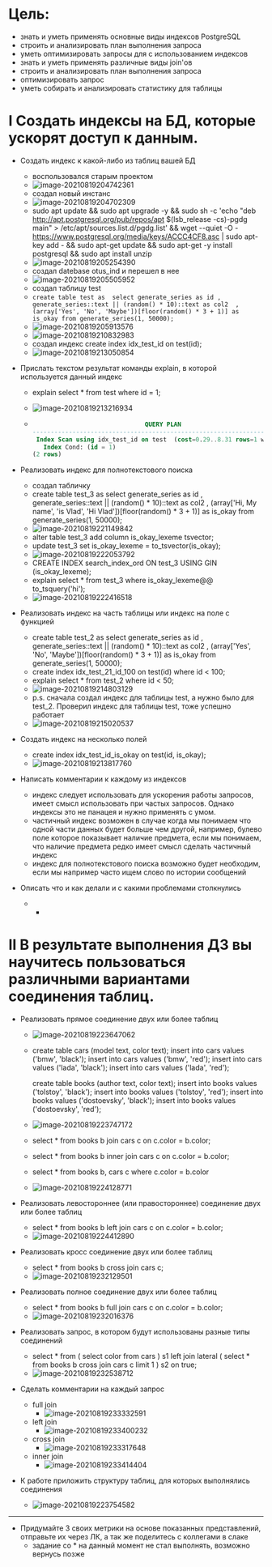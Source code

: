 # Цель:

- знать и уметь применять основные виды индексов PostgreSQL
- строить и анализировать план выполнения запроса
- уметь оптимизировать запросы для с использованием индексов
- знать и уметь применять различные виды join'ов
- строить и анализировать план выполнения запроса
- оптимизировать запрос
- уметь собирать и анализировать статистику для таблицы

# I Создать индексы на БД, которые ускорят доступ к данным. 

- Создать индекс к какой-либо из таблиц вашей БД

  - воспользовался старым проектом
  - ![image-20210819204742361](15%20-%20%D0%A1%D0%B1%D0%BE%D1%80%20%D0%B8%20%D0%B8%D1%81%D0%BF%D0%BE%D0%BB%D1%8C%D0%B7%D0%BE%D0%B2%D0%B0%D0%BD%D0%B8%D0%B5%20%D1%81%D1%82%D0%B0%D1%82%D0%B8%D1%81%D1%82%D0%B8%D0%BA%D0%B8%20.assets/image-20210819204742361.png)
  - создал новый инстанс
  - ![image-20210819204702309](15%20-%20%D0%A1%D0%B1%D0%BE%D1%80%20%D0%B8%20%D0%B8%D1%81%D0%BF%D0%BE%D0%BB%D1%8C%D0%B7%D0%BE%D0%B2%D0%B0%D0%BD%D0%B8%D0%B5%20%D1%81%D1%82%D0%B0%D1%82%D0%B8%D1%81%D1%82%D0%B8%D0%BA%D0%B8%20.assets/image-20210819204702309.png)
  - sudo apt update && sudo apt upgrade -y && sudo sh -c 'echo "deb http://apt.postgresql.org/pub/repos/apt $(lsb_release -cs)-pgdg main" > /etc/apt/sources.list.d/pgdg.list' && wget --quiet -O - https://www.postgresql.org/media/keys/ACCC4CF8.asc | sudo apt-key add - && sudo apt-get update && sudo apt-get -y install postgresql && sudo apt install unzip
  - ![image-20210819205254390](15%20-%20%D0%A1%D0%B1%D0%BE%D1%80%20%D0%B8%20%D0%B8%D1%81%D0%BF%D0%BE%D0%BB%D1%8C%D0%B7%D0%BE%D0%B2%D0%B0%D0%BD%D0%B8%D0%B5%20%D1%81%D1%82%D0%B0%D1%82%D0%B8%D1%81%D1%82%D0%B8%D0%BA%D0%B8%20.assets/image-20210819205254390.png)
  - создал datebase otus_ind и перешел в нее
  - ![image-20210819205505952](15%20-%20%D0%A1%D0%B1%D0%BE%D1%80%20%D0%B8%20%D0%B8%D1%81%D0%BF%D0%BE%D0%BB%D1%8C%D0%B7%D0%BE%D0%B2%D0%B0%D0%BD%D0%B8%D0%B5%20%D1%81%D1%82%D0%B0%D1%82%D0%B8%D1%81%D1%82%D0%B8%D0%BA%D0%B8%20.assets/image-20210819205505952.png)
  - создал таблицу test
  - `create table test as 
    select generate_series as id
    	, generate_series::text || (random() * 10)::text as col2 
        , (array['Yes', 'No', 'Maybe'])[floor(random() * 3 + 1)] as is_okay
    from generate_series(1, 50000);`
  - ![image-20210819205913576](15%20-%20%D0%A1%D0%B1%D0%BE%D1%80%20%D0%B8%20%D0%B8%D1%81%D0%BF%D0%BE%D0%BB%D1%8C%D0%B7%D0%BE%D0%B2%D0%B0%D0%BD%D0%B8%D0%B5%20%D1%81%D1%82%D0%B0%D1%82%D0%B8%D1%81%D1%82%D0%B8%D0%BA%D0%B8%20.assets/image-20210819205913576.png)
  - ![image-20210819210832983](15%20-%20%D0%A1%D0%B1%D0%BE%D1%80%20%D0%B8%20%D0%B8%D1%81%D0%BF%D0%BE%D0%BB%D1%8C%D0%B7%D0%BE%D0%B2%D0%B0%D0%BD%D0%B8%D0%B5%20%D1%81%D1%82%D0%B0%D1%82%D0%B8%D1%81%D1%82%D0%B8%D0%BA%D0%B8%20.assets/image-20210819210832983.png)
  - создал индекс create index idx_test_id on test(id);
  - ![image-20210819213050854](15%20-%20%D0%A1%D0%B1%D0%BE%D1%80%20%D0%B8%20%D0%B8%D1%81%D0%BF%D0%BE%D0%BB%D1%8C%D0%B7%D0%BE%D0%B2%D0%B0%D0%BD%D0%B8%D0%B5%20%D1%81%D1%82%D0%B0%D1%82%D0%B8%D1%81%D1%82%D0%B8%D0%BA%D0%B8%20.assets/image-20210819213050854.png)

- Прислать текстом результат команды explain, в которой используется данный индекс

  - explain
    select * from test where id = 1;

  - ![image-20210819213216934](15%20-%20%D0%A1%D0%B1%D0%BE%D1%80%20%D0%B8%20%D0%B8%D1%81%D0%BF%D0%BE%D0%BB%D1%8C%D0%B7%D0%BE%D0%B2%D0%B0%D0%BD%D0%B8%D0%B5%20%D1%81%D1%82%D0%B0%D1%82%D0%B8%D1%81%D1%82%D0%B8%D0%BA%D0%B8%20.assets/image-20210819213216934.png)

  - ```sql
                                   QUERY PLAN
    -------------------------------------------------------------------------
     Index Scan using idx_test_id on test  (cost=0.29..8.31 rows=1 width=31)
       Index Cond: (id = 1)
    (2 rows)
    ```

- Реализовать индекс для полнотекстового поиска

  - создал табличку
  - create table test_3 as 
    select generate_series as id
    	, generate_series::text || (random() * 10)::text as col2 
        , (array['Hi, My name', 'is Vlad', 'Hi Vlad'])[floor(random() * 3 + 1)] as is_okay
    from generate_series(1, 50000);
  - ![image-20210819221149842](15%20-%20%D0%A1%D0%B1%D0%BE%D1%80%20%D0%B8%20%D0%B8%D1%81%D0%BF%D0%BE%D0%BB%D1%8C%D0%B7%D0%BE%D0%B2%D0%B0%D0%BD%D0%B8%D0%B5%20%D1%81%D1%82%D0%B0%D1%82%D0%B8%D1%81%D1%82%D0%B8%D0%BA%D0%B8%20.assets/image-20210819221149842.png)
  - alter table test_3 add column is_okay_lexeme tsvector;
  - update test_3 set is_okay_lexeme  = to_tsvector(is_okay);
  - ![image-20210819222053792](15%20-%20%D0%A1%D0%B1%D0%BE%D1%80%20%D0%B8%20%D0%B8%D1%81%D0%BF%D0%BE%D0%BB%D1%8C%D0%B7%D0%BE%D0%B2%D0%B0%D0%BD%D0%B8%D0%B5%20%D1%81%D1%82%D0%B0%D1%82%D0%B8%D1%81%D1%82%D0%B8%D0%BA%D0%B8%20.assets/image-20210819222053792.png)
  - CREATE INDEX search_index_ord ON test_3 USING GIN (is_okay_lexeme);
  - explain
    select *
    from test_3
    where is_okay_lexeme@@ to_tsquery('hi');
  - ![image-20210819222416518](15%20-%20%D0%A1%D0%B1%D0%BE%D1%80%20%D0%B8%20%D0%B8%D1%81%D0%BF%D0%BE%D0%BB%D1%8C%D0%B7%D0%BE%D0%B2%D0%B0%D0%BD%D0%B8%D0%B5%20%D1%81%D1%82%D0%B0%D1%82%D0%B8%D1%81%D1%82%D0%B8%D0%BA%D0%B8%20.assets/image-20210819222416518.png)

- Реализовать индекс на часть таблицы или индекс на поле с функцией

  - create table test_2 as 
    select generate_series as id
    	, generate_series::text || (random() * 10)::text as col2 
        , (array['Yes', 'No', 'Maybe'])[floor(random() * 3 + 1)] as is_okay
    from generate_series(1, 50000);
  - create index idx_test_21_id_100 on test(id) where id < 100; 
  - explain
    select * from test_2 where id < 50;
  - ![image-20210819214803129](15%20-%20%D0%A1%D0%B1%D0%BE%D1%80%20%D0%B8%20%D0%B8%D1%81%D0%BF%D0%BE%D0%BB%D1%8C%D0%B7%D0%BE%D0%B2%D0%B0%D0%BD%D0%B8%D0%B5%20%D1%81%D1%82%D0%B0%D1%82%D0%B8%D1%81%D1%82%D0%B8%D0%BA%D0%B8%20.assets/image-20210819214803129.png)
  - p.s. сначала создал индекс для таблицы test, а нужно было для test_2. Проверил индекс для таблицы test, тоже успешно работает
  - ![image-20210819215020537](15%20-%20%D0%A1%D0%B1%D0%BE%D1%80%20%D0%B8%20%D0%B8%D1%81%D0%BF%D0%BE%D0%BB%D1%8C%D0%B7%D0%BE%D0%B2%D0%B0%D0%BD%D0%B8%D0%B5%20%D1%81%D1%82%D0%B0%D1%82%D0%B8%D1%81%D1%82%D0%B8%D0%BA%D0%B8%20.assets/image-20210819215020537.png)

- Создать индекс на несколько полей

  - create index idx_test_id_is_okay on test(id, is_okay);  
  - ![image-20210819213817760](15%20-%20%D0%A1%D0%B1%D0%BE%D1%80%20%D0%B8%20%D0%B8%D1%81%D0%BF%D0%BE%D0%BB%D1%8C%D0%B7%D0%BE%D0%B2%D0%B0%D0%BD%D0%B8%D0%B5%20%D1%81%D1%82%D0%B0%D1%82%D0%B8%D1%81%D1%82%D0%B8%D0%BA%D0%B8%20.assets/image-20210819213817760.png)

- Написать комментарии к каждому из индексов

  - индекс следует использовать для ускорения работы запросов, имеет смысл использовать при частых запросов. Однако индексы это не панацея и нужно применять с умом.
  - частичный индекс возможен в случае когда мы понимаем что одной части данных будет больше чем другой, например, булево поле которое показывает наличие предмета, если мы понимаем, что наличие предмета редко имеет смысл сделать частичный индекс 
  - индекс для полнотекстового поиска возможно будет необходим, если мы например часто ищем слово по истории сообщений

- Описать что и как делали и с какими проблемами столкнулись 

  - +

# II В результате выполнения ДЗ вы научитесь пользоваться различными вариантами соединения таблиц. 

- Реализовать прямое соединение двух или более таблиц

  - ![image-20210819223647062](15%20-%20%D0%A1%D0%B1%D0%BE%D1%80%20%D0%B8%20%D0%B8%D1%81%D0%BF%D0%BE%D0%BB%D1%8C%D0%B7%D0%BE%D0%B2%D0%B0%D0%BD%D0%B8%D0%B5%20%D1%81%D1%82%D0%B0%D1%82%D0%B8%D1%81%D1%82%D0%B8%D0%BA%D0%B8%20.assets/image-20210819223647062.png)

  - create table cars (model text, color text);
    insert into cars values ('bmw', 'black');
    insert into cars values ('bmw', 'red');
    insert into cars values ('lada', 'black');
    insert into cars values ('lada', 'red');

    create table books (author text, color text);
    insert into books values ('tolstoy', 'black');
    insert into books values ('tolstoy', 'red');
    insert into books values ('dostoevsky', 'black');
    insert into books values ('dostoevsky', 'red');

  - ![image-20210819223747172](15%20-%20%D0%A1%D0%B1%D0%BE%D1%80%20%D0%B8%20%D0%B8%D1%81%D0%BF%D0%BE%D0%BB%D1%8C%D0%B7%D0%BE%D0%B2%D0%B0%D0%BD%D0%B8%D0%B5%20%D1%81%D1%82%D0%B0%D1%82%D0%B8%D1%81%D1%82%D0%B8%D0%BA%D0%B8%20.assets/image-20210819223747172.png)

  - select * from books b join cars c on c.color = b.color;

  - select * from books b inner join cars c on c.color = b.color;

  - select * from books b, cars c where c.color = b.color

  - ![image-20210819224128771](15%20-%20%D0%A1%D0%B1%D0%BE%D1%80%20%D0%B8%20%D0%B8%D1%81%D0%BF%D0%BE%D0%BB%D1%8C%D0%B7%D0%BE%D0%B2%D0%B0%D0%BD%D0%B8%D0%B5%20%D1%81%D1%82%D0%B0%D1%82%D0%B8%D1%81%D1%82%D0%B8%D0%BA%D0%B8%20.assets/image-20210819224128771.png)

- Реализовать левостороннее (или правостороннее) соединение двух или более таблиц

  - select * from books b left join cars c on c.color = b.color;
  - ![image-20210819224412890](15%20-%20%D0%A1%D0%B1%D0%BE%D1%80%20%D0%B8%20%D0%B8%D1%81%D0%BF%D0%BE%D0%BB%D1%8C%D0%B7%D0%BE%D0%B2%D0%B0%D0%BD%D0%B8%D0%B5%20%D1%81%D1%82%D0%B0%D1%82%D0%B8%D1%81%D1%82%D0%B8%D0%BA%D0%B8%20.assets/image-20210819224412890.png)

- Реализовать кросс соединение двух или более таблиц

  - select * from books b cross join cars c;
  - ![image-20210819232129501](15%20-%20%D0%A1%D0%B1%D0%BE%D1%80%20%D0%B8%20%D0%B8%D1%81%D0%BF%D0%BE%D0%BB%D1%8C%D0%B7%D0%BE%D0%B2%D0%B0%D0%BD%D0%B8%D0%B5%20%D1%81%D1%82%D0%B0%D1%82%D0%B8%D1%81%D1%82%D0%B8%D0%BA%D0%B8%20.assets/image-20210819232129501.png)

- Реализовать полное соединение двух или более таблиц

  -  select * from books b full join cars c on c.color = b.color;
  - ![image-20210819232016376](15%20-%20%D0%A1%D0%B1%D0%BE%D1%80%20%D0%B8%20%D0%B8%D1%81%D0%BF%D0%BE%D0%BB%D1%8C%D0%B7%D0%BE%D0%B2%D0%B0%D0%BD%D0%B8%D0%B5%20%D1%81%D1%82%D0%B0%D1%82%D0%B8%D1%81%D1%82%D0%B8%D0%BA%D0%B8%20.assets/image-20210819232016376.png)

- Реализовать запрос, в котором будут использованы разные типы соединений

  - select * from ( select color from cars ) s1 left join lateral ( select * from books b cross join cars c limit 1 ) s2 on true;
  - ![image-20210819232538712](15%20-%20%D0%A1%D0%B1%D0%BE%D1%80%20%D0%B8%20%D0%B8%D1%81%D0%BF%D0%BE%D0%BB%D1%8C%D0%B7%D0%BE%D0%B2%D0%B0%D0%BD%D0%B8%D0%B5%20%D1%81%D1%82%D0%B0%D1%82%D0%B8%D1%81%D1%82%D0%B8%D0%BA%D0%B8%20.assets/image-20210819232538712.png)

- Сделать комментарии на каждый запрос

  - full join
    - ![image-20210819233332591](15%20-%20%D0%A1%D0%B1%D0%BE%D1%80%20%D0%B8%20%D0%B8%D1%81%D0%BF%D0%BE%D0%BB%D1%8C%D0%B7%D0%BE%D0%B2%D0%B0%D0%BD%D0%B8%D0%B5%20%D1%81%D1%82%D0%B0%D1%82%D0%B8%D1%81%D1%82%D0%B8%D0%BA%D0%B8%20.assets/image-20210819233332591.png)
  - left join
    - ![image-20210819233400232](15%20-%20%D0%A1%D0%B1%D0%BE%D1%80%20%D0%B8%20%D0%B8%D1%81%D0%BF%D0%BE%D0%BB%D1%8C%D0%B7%D0%BE%D0%B2%D0%B0%D0%BD%D0%B8%D0%B5%20%D1%81%D1%82%D0%B0%D1%82%D0%B8%D1%81%D1%82%D0%B8%D0%BA%D0%B8%20.assets/image-20210819233400232.png)
  - cross join
    - ![image-20210819233317648](15%20-%20%D0%A1%D0%B1%D0%BE%D1%80%20%D0%B8%20%D0%B8%D1%81%D0%BF%D0%BE%D0%BB%D1%8C%D0%B7%D0%BE%D0%B2%D0%B0%D0%BD%D0%B8%D0%B5%20%D1%81%D1%82%D0%B0%D1%82%D0%B8%D1%81%D1%82%D0%B8%D0%BA%D0%B8%20.assets/image-20210819233317648.png)
  - inner join
    - ![image-20210819233414404](15%20-%20%D0%A1%D0%B1%D0%BE%D1%80%20%D0%B8%20%D0%B8%D1%81%D0%BF%D0%BE%D0%BB%D1%8C%D0%B7%D0%BE%D0%B2%D0%B0%D0%BD%D0%B8%D0%B5%20%D1%81%D1%82%D0%B0%D1%82%D0%B8%D1%81%D1%82%D0%B8%D0%BA%D0%B8%20.assets/image-20210819233414404.png)

- К работе приложить структуру таблиц, для которых выполнялись соединения

  - ![image-20210819223754582](15%20-%20%D0%A1%D0%B1%D0%BE%D1%80%20%D0%B8%20%D0%B8%D1%81%D0%BF%D0%BE%D0%BB%D1%8C%D0%B7%D0%BE%D0%B2%D0%B0%D0%BD%D0%B8%D0%B5%20%D1%81%D1%82%D0%B0%D1%82%D0%B8%D1%81%D1%82%D0%B8%D0%BA%D0%B8%20.assets/image-20210819223754582.png)

---

- Придумайте 3 своих метрики на основе показанных представлений, отправьте их через ЛК, а так же поделитесь с коллегами в слаке
  - задание со * на данный момент не стал выполнять, возможно вернусь позже

